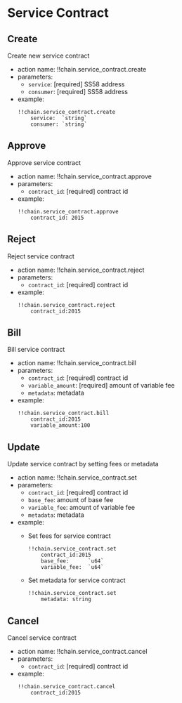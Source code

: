 # Service Contract

## Create
Create new service contract
- action name: !!chain.service_contract.create
- parameters:
    - `service`: [required] SS58 address
    - `consumer`: [required] SS58 address
- example:
    ```
    !!chain.service_contract.create
        service:  `string`
        consumer: `string`    
    ```

## Approve
Approve service contract
- action name: !!chain.service_contract.approve
- parameters:
    - `contract_id`: [required] contract id
- example:
    ```
    !!chain.service_contract.approve
        contract_id: 2015
    ```

## Reject
Reject service contract
- action name: !!chain.service_contract.reject
- parameters:
    - `contract_id`: [required] contract id
- example:
    ```
    !!chain.service_contract.reject
        contract_id:2015
    ```

## Bill
Bill service contract
- action name: !!chain.service_contract.bill
- parameters:
    - `contract_id`: [required] contract id
    - `variable_amount`: [required] amount of variable fee
    - `metadata`: metadata
- example:
    ```
    !!chain.service_contract.bill
        contract_id:2015     
        variable_amount:100
    ```
## Update
Update service contract by setting fees or metadata
- action name: !!chain.service_contract.set
- parameters:
    - `contract_id`: [required] contract id
    - `base_fee`: amount of base fee
    - `variable_fee`: amount of variable fee
    - `metadata`: metadata
- example:
    - Set fees for service contract
        ```
        !!chain.service_contract.set
            contract_id:2015
            base_fee:      `u64`
            variable_fee:  `u64`
        ```

    - Set metadata for service contract
        ```
        !!chain.service_contract.set
            metadata: string
        ```

## Cancel
Cancel service contract 
- action name: !!chain.service_contract.cancel
- parameters:
    - `contract_id`: [required] contract id
- example:
    ```
    !!chain.service_contract.cancel
        contract_id:2015
    ```